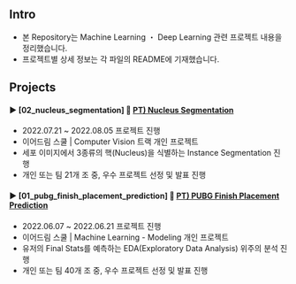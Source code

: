 ####
## Intro
- 본 Repository는 Machine Learning ・ Deep Learning 관련 프로젝트 내용을 정리했습니다.
- 프로젝트별 상세 정보는 각 파일의 README에 기재했습니다.
####
## Projects
#### ► [02_nucleus_segmentation] 🔗 [PT) Nucleus Segmentation](https://drive.google.com/file/d/1RJNDRCeWPNlgSgkD7kC_1u-9MozjumU2/view?usp=share_link)
- 2022.07.21 ~ 2022.08.05 프로젝트 진행
- 이어드림 스쿨 | Computer Vision 트랙 개인 프로젝트
- 세포 이미지에서 3종류의 핵(Nucleus)을 식별하는 Instance Segmentation 진행
- 개인 또는 팀 21개 조 중, 우수 프로젝트 선정 및 발표 진행
####
#### ► [01_pubg_finish_placement_prediction] 🔗 [PT) PUBG Finish Placement Prediction](https://drive.google.com/file/d/1yz26V0NXY0HELWS6SWk5FwKcWXonJ9Jc/view?usp=share_link)
- 2022.06.07 ~ 2022.06.21 프로젝트 진행
- 이어드림 스쿨 | Machine Learning - Modeling 개인 프로젝트 
- 유저의 Final Stats를 예측하는 EDA(Exploratory Data Analysis) 위주의 분석 진행
- 개인 또는 팀 40개 조 중, 우수 프로젝트 선정 및 발표 진행
####
